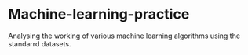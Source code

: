 # Machine-learning-practice
Analysing the working of various machine learning algorithms using the standarrd datasets.
